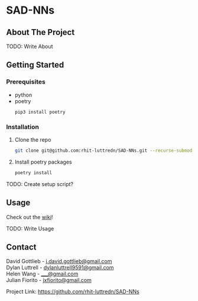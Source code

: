 <!--
Template based on https://github.com/othneildrew/Best-README-Template
-->
# SAD-NNs


<!-- ABOUT THE PROJECT -->
## About The Project

TODO: Write About



<!-- GETTING STARTED -->
## Getting Started
### Prerequisites
* python
* poetry
  ```
  pip3 install poetry
  ```

<!-- Template
This is an example of how to list things you need to use the software and how to install them.
* npm
  ```sh
  npm install npm@latest -g
  ```
-->

### Installation
1. Clone the repo
   ```sh
   git clone git@github.com:rhit-luttredn/SAD-NNs.git --recurse-submodules
   ```
2. Install poetry packages
   ```sh
   poetry install
   ```

TODO: Create setup script?

<!-- Template
_Below is an example of how you can instruct your audience on installing and setting up your app. This template doesn't rely on any external dependencies or services._

1. Get a free API Key at [https://example.com](https://example.com)
2. Clone the repo
   ```sh
   git clone https://github.com/your_username_/Project-Name.git
   ```
3. Install NPM packages
   ```sh
   npm install
   ```
4. Enter your API in `config.js`
   ```js
   const API_KEY = 'ENTER YOUR API';
   ```
-->



<!-- USAGE EXAMPLES -->
## Usage
Check out the [wiki](https://github.com/rhit-luttredn/SAD-NNs/wiki)!

TODO: Write Usage

<!-- Template
Use this space to show useful examples of how a project can be used. Additional screenshots, code examples and demos work well in this space. You may also link to more resources.

_For more examples, please refer to the [Documentation](https://example.com)_
-->



<!-- CONTACT -->
## Contact

David Gottlieb - j.david.gottlieb@gmail.com \
Dylan Luttrell - dylanluttrell9591@gmail.com \
Helen Wang - ___@gmail.com \
Julian Fiorito - jxfiorito@gmail.com

Project Link: https://github.com/rhit-luttredn/SAD-NNs


<!-- MARKDOWN LINKS & IMAGES -->
<!-- https://www.markdownguide.org/basic-syntax/#reference-style-links -->

<!-- Template
[contributors-shield]: https://img.shields.io/github/contributors/othneildrew/Best-README-Template.svg?style=for-the-badge
-->
